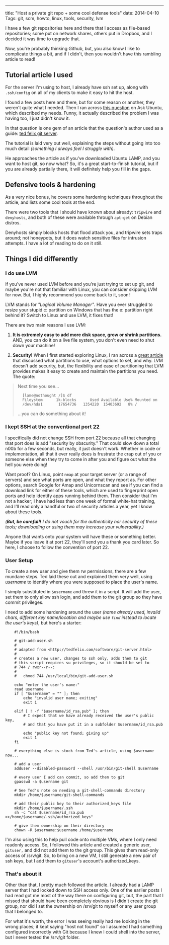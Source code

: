 ---
title: "Host a private git repo + some cool defense tools"
date: 2014-04-10
Tags: git, scm, howto, linux, tools, security, lvm

I have a few git repositories here and there that I access as file-based repositories; some put on network shares, others put in Dropbox, and I decided it was time to upgrade that.

Now, you're probably thinking Github, but, you also know I like to complicate things a bit, and if I didn't, then you wouldn't have this rambling article to read!

## Tutorial article I used

For the server I'm using to host, I already have ssh set up, along with `.ssh/config` on all of my clients to make it easy to hit the host.

I found a few posts here and there, but for some reason or another, they weren't quite what I needed. Then I ran across [this question](http://askubuntu.com/questions/416254/how-to-setup-a-private-git-repository?rq=1) on Ask Ubuntu, which described my needs. Funny, it actually described the problem I was having too, I just didn't know it.

In that question is one gem of an article that the question's author used as a guide: [ted felix git server](http://tedfelix.com/software/git-server.html).

The tutorial is laid very out well, explaining the steps without going into too much detail *(something I always feel I struggle with)*.

He approaches the article as if you've downloaded Ubuntu LAMP, and you want to host git, so now what? So, it's a great start-to-finish tutorial, but if you are already partially there, it will definitely help you fill in the gaps.


## Defensive tools & hardening

As a very nice bonus, he covers some hardening techniques throughout the article, and lists some cool tools at the end. 

There were two tools that I should have known about already: `tripwire` and `denyhosts`, and both of these were available through `apt-get` on Debian distros.

Denyhosts simply blocks hosts that flood attack you, and tripwire sets traps around; not honeypots, but it does watch sensitive files for intrusion attempts. I have a lot of reading to do on it still.

## Things I did differently

### I do use LVM

If you've never used LVM before and you're just trying to set up git, and maybe you're not that familiar with Linux, you can consider skipping LVM for now. But, I highly recommend you come back to it, soon!

LVM stands for *"Logical Volume Manager"*. Have you ever struggled to resize your stupid c: partition on Windows that has the e: partition right behind it? Switch to Linux and use LVM, it fixes that!

There are two main reasons I use LVM:

1. **It is extremely easy to add more disk space, grow or shrink partitions.** AND, you can do it on a live file system, you don't even need to shut down your machine!

2. **Security!** When I first started exploring Linux, I ran across a [great article](http://www.linuxsa.org.au/tips/disk-partitioning.html) that discussed what partitions to use, what options to set, and why. LVM doesn't add security, but, the flexibility and ease of partitioning that LVM provides makes it easy to create and maintain the partitions you need. The quote:

> Next time you see...
>
>		[lame@nothought /]$ df
>		Fileystem      1k-blocks      Used Available Use% Mounted on
>		/dev/hda1       17654736   1354220  15403692   8% /
>
> ...you can do something about it!

### I kept SSH at the conventional port 22

I specifically did not change SSH from port 22 because all that changing that port does is add "security by obscurity." That could slow down a total n00b for a few seconds, but really, it just doesn't work. Whether in code or implementation, all that it ever really does is frustrate the crap out of you or someone else when they try to come in after you and figure out what the hell you were doing!

Want proof? On Linux, point `nmap` at your target server (or a range of servers) and see what ports are open, and what they report as. For other options, search Google for Amap and Unicornscan and see if you can find a download link for either of these tools, which are used to fingerprint open ports and help identify apps running behind them. Then consider that I'm not a hacker; I have had less than one week of formal white-hat training, and I'll read only a handful or two of security articles a year, yet I know about these tools.

_(**But, be careful!!** I do not vouch for the authenticity nor security of these tools; downloading or using them may increase your vulnerability.)_

Anyone that wants onto your system will have these or something better. Maybe if you leave it at port 22, they'll send you a thank you card later. So here, I choose to follow the convention of port 22.


### User Setup

To create a new user and give them rw permissions, there are a few mundane steps. Ted laid these out and explained them very well, using *username* to identify where you were supposed to place the user's name.

I simply substituted in `$username` and threw it in a script. It will add the user, set them to only allow ssh login, and add them to the git group so they have commit privileges.

I need to add some hardening around the user *(name already used, invalid chars, different key name/location and maybe use `find` instead to locate the user's keys)*, but here's a starter:

		#!/bin/bash
		
		# git-add-user.sh
		#
		# adapted from <http://tedfelix.com/software/git-server.html>
		#
		# creates a new user, changes to ssh only, adds them to git
		# this script requires su privileges, so it should be set to 
		# 744 / rwxr--r--:
		#
		# 	chmod 744 /usr/local/bin/git-add-user.sh
		
		echo "enter the user's name:"
		read username
		if [ "$username" = "" ]; then
			echo "invalid user name; exiting"
			exit 1
			
		elif [ ! -f "$username/id_rsa.pub" ]; then
			# I expect that we have already received the user's public key,
			# and that you have put it in a subfolder $username/id_rsa.pub
			
			echo "public key not found; giving up"
			exit 1
		fi
		
		# everything else is stock from Ted's article, using $username now...
		
		# add a user
		adduser --disabled-password --shell /usr/bin/git-shell $username
		
		# every user I add can commit, so add them to git
		gpasswd -a $username git

		# See Ted's note on needing a git-shell-commands directory
		mkdir /home/$username/git-shell-commands
		
		# add their public key to their authorized_keys file
    	mkdir /home/$username/.ssh
    	sh -c "cat $username/id_rsa.pub >>/home/$username/.ssh/authorized_keys"

    	# give them ownership on their directory
    	chown -R $username:$username /home/$username
    	
I'm also using this to help pull code onto multiple VMs, where I only need readonly access. So, I followed this article and created a generic user, `gituser,` and did not add them to the git group. This gives them read-only access of /srv/git. So, to bring on a new VM, I still generate a new pair of ssh keys, but I add them to `gituser`'s account's authorized\_keys.  

### That's about it

Other than that, I pretty much followed the article. I already had a LAMP server that I had locked down to SSH access only. One of the earlier posts I had read got me most of the way there on configuring git, but, the part that I missed that should have been completely obvious is I didn't create the git group, nor did I set the ownership on /srv/git to myself or any user group that I belonged to. 

For what it's worth, the error I was seeing really had me looking in the wrong places; it kept saying "host not found" so I assumed I had something configured incorrectly with Git because I knew I could shell into the server, but I never tested the /srv/git folder. 


